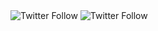 <!--
**amorist/amorist** is a ✨ _special_ ✨ repository because its `README.md` (this file) appears on your GitHub profile.
![Amor](https://avatars0.githubusercontent.com/u/14037268?s=460&u=141e9e5c5e86a2cf652ca9a3b0271f06ea0e4488&v=4)
-->

<img alt="Twitter Follow" style="display: inline-block;" src="https://img.shields.io/badge/name-amor-brightgreen">
<img alt="Twitter Follow" style="display: inline-block;" src="https://img.shields.io/twitter/follow/amor90s?style=social">
